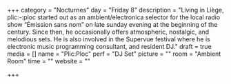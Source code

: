 +++
category = "Nocturnes"
day = "Friday 8"
description = "Living in Liège, plic:-:ploc started out as an ambient/electronica selector for the local radio show “Émission sans  nom” on late sunday evening at the beginning of the century. Since then, he occasionally offers atmospheric, nostalgic, and melodious sets. He is also involved in the Supervue festival where he is electronic music  programming consultant, and resident DJ."
draft = true
media = []
name = "Plic:Ploc"
perf = "DJ Set"
picture = ""
room = "Ambient Room"
time = ""
website = ""

+++
